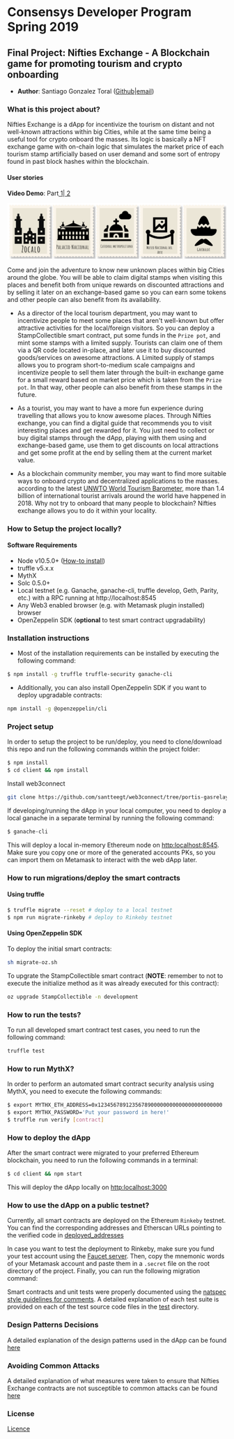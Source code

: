 # Consensys Developer Program Spring 2019

## Final Project: Nifties Exchange - A Blockchain game for promoting tourism and crypto onboarding

- **Author**: Santiago Gonzalez Toral ([Github](https://github.com/santteegt)|[email](mailto:hernangt12re3@gmail.com))

### What is this project about?

Nifties Exchange is a dApp for incentivize the tourism on distant and not well-known attractions within big Cities, while at the same time being a useful tool for crypto onboard the masses. Its logic is basically a NFT exchange game with on-chain logic that simulates the market price of each tourism stamp artificially based on user demand and some sort of entropy found in past block hashes within the blockchain.

#### User stories

**Video Demo**: Part[ 1](https://youtu.be/WNILgIfUbe8)|[ 2](https://youtu.be/lM-U4I5F7gg)

![User Stories](resources/banner.png)

Come and join the adventure to know new unknown places within big Cities around the globe. You will be able to claim digital stamps when visiting this places and benefit both from unique rewards on discounted attractions and by selling it later on an exchange-based game so you can earn some tokens and other people can also benefit from its availability.

- As a director of the local tourism department, you may want to incentivize people to meet some places that aren't well-known but offer attractive activities for the local/foreign visitors. So you can deploy a StampCollectible smart contract, put some funds in the `Prize pot`, and mint some stamps with a limited supply. Tourists can claim one of them via a QR code located in-place, and later use it to buy discounted goods/services on awesome attractions. A Limited supply of stamps allows you to program short-to-medium scale campaigns and incentivize people to sell them later through the built-in exchange game for a small reward based on market price which is taken from the `Prize pot`. In that way, other people can also benefit from these stamps in the future.

- As a tourist, you may want to have a more fun experience during travelling that allows you to know awesome places. Through Nifties exchange, you can find a digital guide that recommends you to visit interesting places and get rewarded for it. You just need to collect or buy digital stamps through the dApp, playing with them using and exchange-based game, use them to get discounts on local attractions and get some profit at the end by selling them at the current market value.

- As a blockchain community member, you may want to find more suitable ways to onboard crypto and decentralized applications to the masses. according to the latest [UNWTO World Tourism Barometer](http://marketintelligence.unwto.org/content/unwto-world-tourism-barometer), more than 1.4 billion of international tourist arrivals around the world have happened in 2018. Why not try to onboard that many people to blockchain? Nifties exchange allows you to do it within your locality.

### How to Setup the project locally?

#### Software Requirements

- Node v10.5.0+ ([How-to install](https://github.com/nvm-sh/nvm#installation-and-update))
- truffle v5.x.x
- MythX
- Solc 0.5.0+
- Local testnet (e.g. Ganache, ganache-cli, truffle develop, Geth, Parity, etc.) with a RPC running at http://localhost:8545
- Any Web3 enabled browser (e.g. with Metamask plugin installed) browser
- OpenZeppelin SDK (**optional** to test smart contract upgradability)

### Installation instructions

- Most of the installation requirements can be installed by executing the following command:

```bash
$ npm install -g truffle truffle-security ganache-cli
```

- Additionally, you can also install OpenZeppelin SDK if you want to deploy upgradable contracts:

```bash
npm install -g @openzeppelin/cli
```

### Project setup

In order to setup the project to be run/deploy, you need to clone/download this repo and run the following commands within the project folder:

```bash
$ npm install
$ cd client && npm install
```

Install web3connect

```bash
git clone https://github.com/santteegt/web3connect/tree/portis-gasrelay --branch portis-gasrelay
```

If developing/running the dApp in your local computer, you need to deploy a local ganache in a separate terminal by running the following command:

```bash
$ ganache-cli
```

This will deploy a local in-memory Ethereum node on [http:localhost:8545](http:localhost:8545). Make sure you copy one or more of the generated accounts PKs, so you can import them on Metamask to interact with the web dApp later.

### How to run migrations/deploy the smart contracts

#### Using truffle

```bash
$ truffle migrate --reset # deploy to a local testnet
$ npm run migrate-rinkeby # deploy to Rinkeby testnet
```

#### Using OpenZeppelin SDK

To deploy the initial smart contracts:

```bash
sh migrate-oz.sh
```

To upgrate the StampCollectible smart contract (**NOTE**: remember to not to execute the initialize method as it was already executed for this contract):

```bash
oz upgrade StampCollectible -n development
```

### How to run the tests?

To run all developed smart contract test cases, you need to run the following command:

```bash
truffle test
```

### How to run MythX?

In order to perform an automated smart contract security analysis using MythX, you need to execute the following commands:

```bash
$ export MYTHX_ETH_ADDRESS=0x1234567891235678900000000000000000000000
$ export MYTHX_PASSWORD='Put your password in here!'
$ truffle run verify [contract]
```

### How to deploy the dApp

After the smart contract were migrated to your preferred Ethereum blockchain, you need to run the following commands in a terminal:

```bash
$ cd client && npm start
```

This will deploy the dApp locally on [http:localhost:3000](http:localhost:3000)

### How to use the dApp on a public testnet?

Currently, all smart contracts are deployed on the Ethereum `Rinkeby` testnet. You can find the corresponding addresses and Etherscan URLs pointing to the verified code in [deployed_addresses](deployed_addresses.md)

In case you want to test the deployment to Rinkeby, make sure you fund your test account using the [Faucet server](https://faucet.rinkeby.io). Then, copy the mnemonic words of your Metamask account and paste them in a `.secret` file on the root directory of the project. Finally, you can run the following migration command:

Smart contracts and unit tests were properly documented using the [natspec style guidelines for comments](https://solidity.readthedocs.io/en/v0.5.2/style-guide.html#natspec). A detailed explanation of each test suite is provided on each of the test source code files in the [test](test/) directory.

### Design Patterns Decisions

A detailed explanation of the design patterns used in the dApp can be found [here](design_patterns_decisions.md)

### Avoiding Common Attacks

A detailed explanation of what measures were taken to ensure that Nifties Exchange contracts are not susceptible to common attacks can be found [here](avoiding_common_attacks.md)

### License

[Licence](LICENSE)

